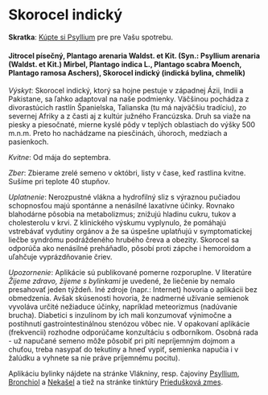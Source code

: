 Skorocel indický
================

**Skratka**: [Kúpte si Psyllium](../caje/psyllium) pre pre Vašu spotrebu.

#### Jitrocel písečný, Plantago arenaria Waldst. et Kit. (Syn.: Psyllium arenaria (Waldst. et Kit.) Mirbel, Plantago indica L., Plantago scabra Moench, Plantago ramosa Aschers), Skorocel indický (indická bylina, chmelík)

*Výskyt*: Skorocel indický, ktorý sa hojne pestuje v západnej Ázii, Indii a
Pakistane, sa ľahko adaptoval na naše podmienky. Väčšinou pochádza z
divorastúcich rastlín Španielska, Talianska (tu má najväčšiu tradíciu), zo
severnej Afriky a z časti aj z kultúr južného Francúzska. Druh sa viaže na
piesky a piesočnaté, mierne kyslé pôdy v teplých oblastiach do výšky 500 m.n.m.
Preto ho nachádzame na piesčinách, úhoroch, medziach a pasienkoch.

*Kvitne*: Od mája do septembra.

*Zber*: Zbierame zrelé semeno v októbri, listy v čase, keď rastlina kvitne.
Sušíme pri teplote 40 stupňov.

*Uplatnenie*: Nerozpustné vlákna a hydrofilný sliz s výraznou pučiadou
schopnosťou majú spontánne a nenásilné laxatívne účinky. Rovnako blahodárne
pôsobia na metabolizmus; znižujú hladinu cukru, tukov a cholesterolu v krvi. Z
klinického výskumu vyplynulo, že pomáhajú vstrebávať vydutiny orgánov a že sa
úspešne uplatňujú v symptomatickej liečbe syndrómu podráždeného hrubého čreva a
obezity. Skorocel sa odporúča ako nenásilné preháňadlo, pôsobí proti zápche i
hemoroidom a uľahčuje vyprázdňovanie čriev.

*Upozornenie*: Aplikácie sú publikované pomerne rozporuplne. V literatúre
*Žijeme zdravo, žijeme s bylinkami* je uvedené, že liečenie by nemalo presahovať
jeden týždeň. Iné zdroje (napr.: Internet) hovoria o aplikácii bez obmedzenia.
Avšak skúsenosti hovoria, že nadmerné užívanie semienok vyvoláva určité
nežiaduce účinky, napríklad meteorizmus (nadúvanie brucha). Diabetici s
inzulínom by ich mali konzumovať výnimočne a postihnutí gastrointestinálnou
stenózou vôbec nie. V opakovaní aplikácie (frekvencii) rozhodne odporúčame
konzultáciu s odborníkom. Osobná rada - už napučané semeno môže pôsobiť pri pití
nepríjemným dojmom a chuťou, treba nasypať do tekutiny a hneď vypiť, semienka
napučia i v žalúdku a vyhnete sa nie práve príjemnému pocitu).

Aplikáciu bylinky nájdete na stránke Vlákniny, resp. čajoviny
[Psyllium](../caje/psyllium), [Bronchiol](../caje/bronchiol) a
[Nekašel](../caje/nekasel) a tiež na stránke
tinktúry [Priedušková zmes](../tinktury/zmes-prieduskova).
